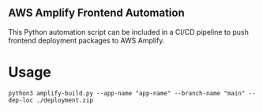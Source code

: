 ## AWS Amplify Frontend Automation
This Python automation script can be included in a CI/CD pipeline to push frontend deployment packages to AWS Amplify.


# Usage
```
python3 amplify-build.py --app-name "app-name" --branch-name "main" --dep-loc ./deployment.zip
```